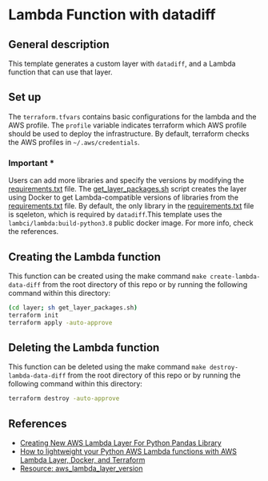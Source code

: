 # Lambda Function with datadiff

## General description

This template generates a custom layer with `datadiff`, and a Lambda function that can use that layer.

## Set up

The `terraform.tfvars` contains basic configurations for the lambda and the AWS profile. The `profile` variable indicates terraform which AWS profile should be used to deploy the infrastructure. By default, terraform checks the AWS profiles in `~/.aws/credentials`.

### Important *

Users can add more libraries and specify the versions by modifying the [requirements.txt](https://github.com/ricardo8aib/terraform-templates/tree/main/templates/lambda-custom-layer/layer/requirements.txt) file. The [get_layer_packages.sh](https://github.com/ricardo8aib/terraform-templates/tree/main/templates/lambda-custom-layer/layer/get_layer_packages.sh) script creates the layer using Docker to get Lambda-compatible versions of libraries from the [requirements.txt](https://github.com/ricardo8aib/terraform-templates/tree/main/templates/lambda-custom-layer/layer/requirements.txt) file. By default, the only library in the [requirements.txt](https://github.com/ricardo8aib/terraform-templates/tree/main/templates/lambda-custom-layer/layer/requirements.txt) file is sqeleton, which is required by `datadiff`.This template uses the `lambci/lambda:build-python3.8` public docker image. For more info, check the references.

## Creating the Lambda function

This function can be created using the make command `make create-lambda-data-diff` from the root directory of this repo or by running the following command within this directory:

``` bash
(cd layer; sh get_layer_packages.sh)
terraform init
terraform apply -auto-approve
```

## Deleting the Lambda function

This function can be deleted using the make command `make destroy-lambda-data-diff` from the root directory of this repo or by running the following command within this directory:

``` bash
terraform destroy -auto-approve
```

## References

- [Creating New AWS Lambda Layer For Python Pandas Library](https://medium.com/@qtangs/creating-new-aws-lambda-layer-for-python-pandas-library-348b126e9f3e)
- [How to lightweight your Python AWS Lambda functions with AWS Lambda Layer, Docker, and Terraform](https://medium.com/wescale/how-to-lightweight-your-python-aws-lambda-functions-with-aws-lambda-layer-docker-and-terraform-b48602e76e8b)
- [Resource: aws_lambda_layer_version](https://registry.terraform.io/providers/hashicorp/aws/latest/docs/resources/lambda_layer_version)
